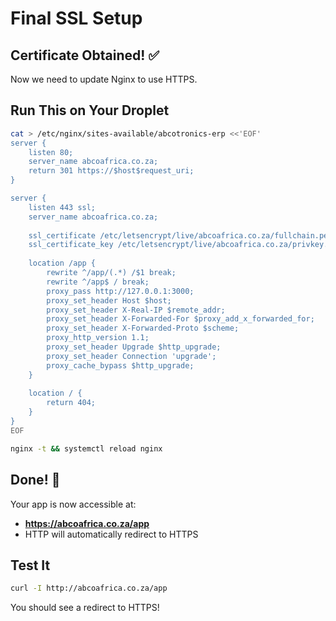 # Final SSL Setup

## Certificate Obtained! ✅

Now we need to update Nginx to use HTTPS.

## Run This on Your Droplet

```bash
cat > /etc/nginx/sites-available/abcotronics-erp <<'EOF'
server {
    listen 80;
    server_name abcoafrica.co.za;
    return 301 https://$host$request_uri;
}

server {
    listen 443 ssl;
    server_name abcoafrica.co.za;
    
    ssl_certificate /etc/letsencrypt/live/abcoafrica.co.za/fullchain.pem;
    ssl_certificate_key /etc/letsencrypt/live/abcoafrica.co.za/privkey.pem;
    
    location /app {
        rewrite ^/app/(.*) /$1 break;
        rewrite ^/app$ / break;
        proxy_pass http://127.0.0.1:3000;
        proxy_set_header Host $host;
        proxy_set_header X-Real-IP $remote_addr;
        proxy_set_header X-Forwarded-For $proxy_add_x_forwarded_for;
        proxy_set_header X-Forwarded-Proto $scheme;
        proxy_http_version 1.1;
        proxy_set_header Upgrade $http_upgrade;
        proxy_set_header Connection 'upgrade';
        proxy_cache_bypass $http_upgrade;
    }
    
    location / {
        return 404;
    }
}
EOF

nginx -t && systemctl reload nginx
```

## Done! 🎉

Your app is now accessible at:
- **https://abcoafrica.co.za/app**
- HTTP will automatically redirect to HTTPS

## Test It

```bash
curl -I http://abcoafrica.co.za/app
```

You should see a redirect to HTTPS!
